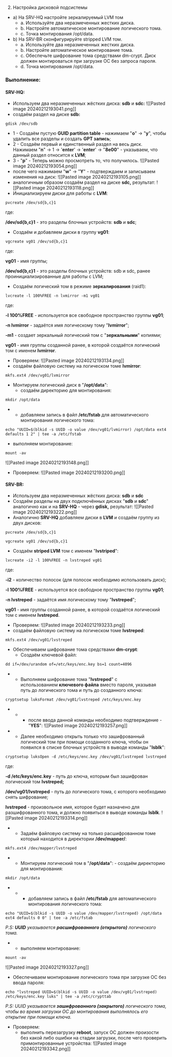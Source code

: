 2. Настройка дисковой подсистемы

- a) На SRV-HQ настройте зеркалируемый LVM том
    - a. Используйте два неразмеченных жестких диска.
    - b. Настройте автоматическое монтирование логического тома.
    - c. Точка монтирования /opt/data.
- b) На SRV-BR сконфигурируйте stripped LVM том.
    - a. Используйте два неразмеченных жестких диска.
    - b. Настройте автоматическое монтирование тома.
    - c. Обеспечьте шифрование тома средствами dm-crypt. Диск должен монтироваться при загрузке ОС без запроса пароля.
    - d. Точка монтирования /opt/data.

### Выполнение:

#### SRV-HQ:

- Используем два неразмеченных жёстких диска: **sdb** и **sdc:**
![[Pasted image 20240212193041.png]]
- создаём раздел на диске **sdb:**

```
gdisk /dev/sdb
```

- 1 - Создаём пустую **GUID partition table** - нажимаем "**o**" -> "**y**", чтобы удалить все разделы и создать **GPT запись**;
- 2 - Создаём первый и единственный раздел на весь диск. Нажимаем "**n**" -> 1 -> '**enter**' -> '**enter**' -> "**8e00**" - указываем, что данный раздел относится к **LVM**;
- 3 - "**p**" - Теперь можно просмотреть то, что получилось.
![[Pasted image 20240212193054.png]]
- после чего нажимаем "**w**" -> "**Y**" - подтверждаем и записываем изменения на диск:
![[Pasted image 20240212193105.png]]
- аналогичным образом создаём раздел на диске **sdc,** результат:
![[Pasted image 20240212193118.png]]
- Инициализируем диски для работы с **LVM**:

```
pvcreate /dev/sd{b,c}1
```

где:

**/dev/sd{b,c}1** - это разделы блочных устройств: **sdb** и **sdc**;

- Создаём и добавляем диски в группу **vg01**:

```
vgcreate vg01 /dev/sd{b,c}1
```

где:

**vg01** - имя группы;

**/dev/sd{b,c}1** - это разделы блочных устройств: sdb и sdc, ранее проинициализированные для работы с LVM;

- Создаём логический том в режиме **зеркалирования** (raid1):

```
lvcreate -l 100%FREE -n lvmirror -m1 vg01
```

где:

**-l 100%FREE** - используется все свободное пространство группы **vg01**;

**-n lvmirror** - задаётся имя логическому тому "**lvmirror**";

**-m1** - создает зеркальный логический том с "**зеркальными**" копиями;

**vg01** - имя группы созданной ранее, в которой создаётся логический том с именем **lvmirror**.

- Проверяем:
![[Pasted image 20240212193134.png]]
- создаём файловую систему на логическом томе **lvmirror**:

```
mkfs.ext4 /dev/vg01/lvmirror
```

- Монтируем логический диск в "**/opt/data**":
    - создаём директорию для монтирования:

```
mkdir /opt/data
```

- - добавляем запись в файл **/etc/fstab** для автоматического монтирования логического тома:

```
echo "UUID=$(blkid -s UUID -o value /dev/vg01/lvmirror) /opt/data ext4 defaults 1 2" | tee -a /etc/fstab
```

- выполняем монтирование:

```
mount -av
```
![[Pasted image 20240212193148.png]]
- Проверяем:
 ![[Pasted image 20240212193200.png]]
#### SRV-BR:

- Используем два неразмеченных жёстких диска: **sdb** и **sdc**
- Создаём разделы на двух подключённых дисках "**sdb** и **sdc**" аналогично как и на **SRV-HQ** - через **gdisk,** результат:
![[Pasted image 20240212193222.png]]
- Аналогично **SRV-HQ** добавляем диски в **LVM** и создаём группу из двух дисков:

```
pvcreate /dev/sd{b,c}1
```

```
vgcreate vg01 /dev/sd{b,c}1
```

- Создаём **striped LVM** том с именем "**lvstriped**":

```
lvcreate -i2 -l 100%FREE -n lvstreped vg01
```

где:

**-i2** - количество полосок (для полосок необходимо использовать диск);

**-l 100%FREE** - используется все свободное пространство группы **vg01**;

**-n lvstreped** - задаётся имя логическому тому "**lvstreped**";

**vg01** - имя группы созданной ранее, в которой создаётся логический том с именем **lvstreped**.

- Проверяем:
![[Pasted image 20240212193233.png]]
- создаём файловую систему на логическом томе **lvstreped**:

```
mkfs.ext4 /dev/vg01/lvstreped
```

- Обеспечиваем шифрование тома средствами **dm-crypt**:
    - Создаём ключевой файл:

```
dd if=/dev/urandom of=/etc/keys/enc.key bs=1 count=4096
```

- - Выполняем шифрование тома "**lvstreped**" с использованием **ключевого файла** вместо пароля, указывая путь до логического тома и путь до созданного ключа:

```
cryptsetup luksFormat /dev/vg01/lvstreped /etc/keys/enc.key
```

- - - после ввода данной команды необходимо подтверждение - "**YES**":
![[Pasted image 20240212193257.png]]
- - Далее необходимо открыть только что зашифрованный логический том при помощи созданного ключа, чтобы он появился в списке блочных устройств в выводе команды "**lsblk**":

```
cryptsetup luksOpen -d /etc/keys/enc.key /dev/vg01/lvstreped lvstreped
```

где:

**-d /etc/keys/enc.key** - путь до ключа, которым был зашифрован логический том **lvstreped;**

**/dev/vg01/lvstreped** - путь до логического тома, с которого необходимо снять шифрование;

**lvstreped** - произвольное имя, которое будет назначено для разшифрованного тома, и должно появиться в выводе команды **lsblk**.
![[Pasted image 20240212193314.png]]
- - Задаём файловую систему на только расшифрованном томе который находится в директории **/dev/mapper/**:

```
mkfs.ext4 /dev/mapper/lvstreped
```

- - Монтируем логический том в "**/opt/data**":
        - создаём директорию для монтирования:

```
mkdir /opt/data
```

- - - добавляем запись в файл **/etc/fstab** для автоматического монтирования логического тома:

```
echo "UUID=$(blkid -s UUID -o value /dev/mapper/lvstreped) /opt/data ext4 defaults 0 0" | tee -a /etc/fstab
```

_P.S: **UUID** указывается **расшифрованного (открытого)** логического тома._

- - выполняем монтирование:

```
mount -av
```
![[Pasted image 20240212193327.png]]
- Обеспечиваем монтирование логического тома при загрузке ОС без ввода пароля:

```
echo "lvstreped UUID=$(blkid -s UUID -o value /dev/vg01/lvstreped) /etc/keys/enc.key luks" | tee -a /etc/crypttab
```

_P.S: UUID указывается **зашифрованного (закрытого)** логического тома, чтобы во время загрузки ОС до монтирования выполнялось его открытие при помощи ключа._

- Проверяем:
    - выполнить перезагрузку **reboot**, запуск ОС должен произости без какой либо ошибки на стадии загрузки, после чего проверить примонтированные устройства:
![[Pasted image 20240212193342.png]]
